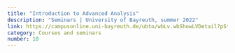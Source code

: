 ```yaml
---
title: "Introduction to Advanced Analysis"
description: "Seminars | University of Bayreuth, summer 2022"
link: https://campusonline.uni-bayreuth.de/ubto/wbLv.wbShowLVDetail?pStpSpNr=300638
category: Courses and seminars
number: 10
---
```

